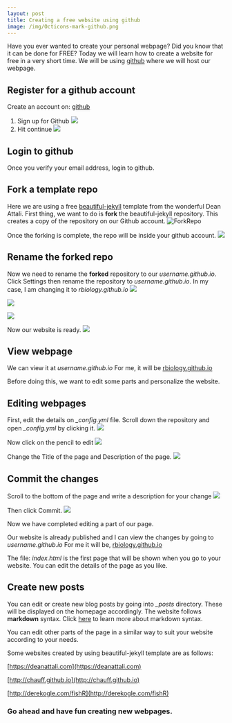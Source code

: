 ```yaml
---
layout: post
title: Creating a free website using github
image: /img/Octicons-mark-github.png
---
```

Have you ever wanted to create your personal webpage? Did you know that it can be done for FREE? Today we will learn how to create a website for free in a very short time.
We will be using [github](https://github.com/) where we will host our webpage.

## Register for a github account
Create an account on: [github](https://github.com)
1. Sign up for Github
![](https://rbiology.github.io/rbiologyimages/01_githubusername.PNG) 
2. Hit continue
![](https://rbiology.github.io/rbiologyimages/02_continue.PNG)

## Login to github
Once you verify your email address, login to github.

## Fork a template repo
Here we are using a free [beautiful-jekyll](https://github.com/daattali/beautiful-jekyll) template from the wonderful Dean Attali.
First thing, we want to do is **fork** the beautiful-jekyll repository. This creates a copy of the repository on our Github account.
![ForkRepo](https://rbiology.github.io/rbiologyimages/20_deanataliFork.PNG)

Once the forking is complete, the repo will be inside your github account.
![](https://rbiology.github.io/rbiologyimages/21_deanatali_rbiology.PNG)

## Rename the forked repo
Now we need to rename the **forked** repository to our _username.github.io_. Click Settings then rename the repository to _username.github.io_. In my case, I am changing it to _rbiology.github.io_
![](https://rbiology.github.io/rbiologyimages/22_settings.PNG)

![](https://rbiology.github.io/rbiologyimages/23_renameold.PNG)

![](https://rbiology.github.io/rbiologyimages/24-renamed-new.PNG)

Now our website is ready.
![](https://rbiology.github.io/rbiologyimages/25-renamed.PNG)

## View webpage
We can view it at _username.github.io_ For me, it will be [rbiology.github.io](https://rbiology.github.io)

Before doing this, we want to edit some parts and personalize the website.

## Editing webpages
First, edit the details on _\_config.yml_ file. Scroll down the repository and open _\_config.yml_ by clicking it.
![](https://rbiology.github.io/rbiologyimages/26-edit.PNG)

Now click on the pencil to edit
![](https://rbiology.github.io/rbiologyimages/27-editpencil.png)

Change the Title of the page and Description of the page.
![](https://rbiology.github.io/rbiologyimages/29-edited.PNG)

## Commit the changes

Scroll to the bottom of the page and write a description for your change
![](https://rbiology.github.io/rbiologyimages/30-bottom.PNG)

Then click Commit.
![](https://rbiology.github.io/rbiologyimages/31-commit.png)

Now we have completed editing a part of our page. 

Our website is already published and I can view the changes by going to _username.github.io_ For me it will be, [rbiology.github.io](https://rbiology.github.io)

The file: _index.html_ is the first page that will be shown when you go to your website. You can edit the details of the page as you like.

## Create new posts
You can edit or create new blog posts by going into _\_posts_ directory. These will be displayed on the homepage accordingly.
The website follows **markdown** syntax. Click [here](https://github.com/adam-p/markdown-here/wiki/Markdown-Here-Cheatsheet) to learn more about markdown syntax.

You can edit other parts of the page in a similar way to suit your website according to your needs.

Some websites created by using beautiful-jekyll template are as follows:

[https://deanattali.com](https://deanattali.com)

[http://chauff.github.io](http://chauff.github.io)

[http://derekogle.com/fishR](http://derekogle.com/fishR)


### Go ahead and have fun creating new webpages.
